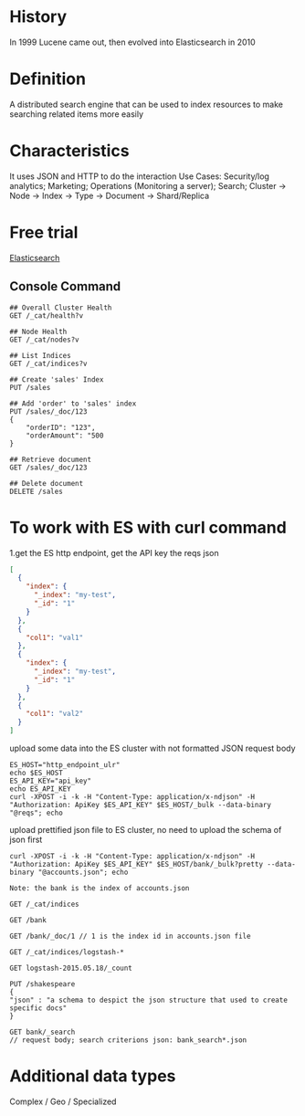 # History

In 1999 Lucene came out, then evolved into Elasticsearch in 2010

# Definition

A distributed search engine that can be used to index resources to make searching related items more easily

# Characteristics

It uses JSON and HTTP to do the interaction
Use Cases: Security/log analytics; Marketing; Operations (Monitoring a server); Search;
Cluster -> Node -> Index -> Type -> Document -> Shard/Replica

# Free trial

[Elasticsearch](https://www.elastic.co)

## Console Command

~~~http request
## Overall Cluster Health
GET /_cat/health?v

## Node Health
GET /_cat/nodes?v

## List Indices
GET /_cat/indices?v

## Create 'sales' Index
PUT /sales

## Add 'order' to 'sales' index
PUT /sales/_doc/123
{
    "orderID": "123",
    "orderAmount": "500
}

## Retrieve document
GET /sales/_doc/123

## Delete document
DELETE /sales

~~~

# To work with ES with curl command

1.get the ES http endpoint, get the API key
the reqs json

~~~json
[
  {
    "index": {
      "_index": "my-test",
      "_id": "1"
    }
  },
  {
    "col1": "val1"
  },
  {
    "index": {
      "_index": "my-test",
      "_id": "1"
    }
  },
  {
    "col1": "val2"
  }
]
~~~

upload some data into the ES cluster with not formatted JSON request body

~~~ shell
ES_HOST="http_endpoint_ulr"
echo $ES_HOST
ES_API_KEY="api_key"
echo ES_API_KEY
curl -XPOST -i -k -H "Content-Type: application/x-ndjson" -H "Authorization: ApiKey $ES_API_KEY" $ES_HOST/_bulk --data-binary "@reqs"; echo
~~~

upload prettified json file to ES cluster, no need to upload the schema of json first

~~~shell
curl -XPOST -i -k -H "Content-Type: application/x-ndjson" -H "Authorization: ApiKey $ES_API_KEY" $ES_HOST/bank/_bulk?pretty --data-binary "@accounts.json"; echo
~~~

`Note: the bank is the index of accounts.json`

~~~http request
GET /_cat/indices

GET /bank

GET /bank/_doc/1 // 1 is the index id in accounts.json file 

GET /_cat/indices/logstash-*

GET logstash-2015.05.18/_count

PUT /shakespeare
{
"json" : "a schema to despict the json structure that used to create specific docs" 
}

GET bank/_search
// request body; search criterions json: bank_search*.json
~~~

# Additional data types

Complex / Geo / Specialized

#  